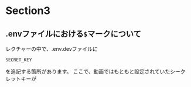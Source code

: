 # Section3


## .envファイルにおける```$```マークについて

レクチャーの中で、.env.devファイルに
```
SECRET_KEY
```
を追記する箇所があります。
ここで、動画ではもともと設定されていたシークレットキーが
